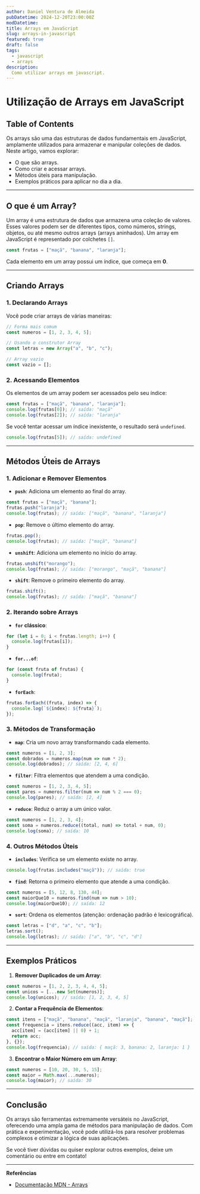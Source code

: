```yaml
---
author: Daniel Ventura de Almeida
pubDatetime: 2024-12-20T23:00:00Z
modDatetime: 
title: Arrays em JavaScript
slug: arrays-in-javascript
featured: true
draft: false
tags:
  - javascript
  - arrays
description:
  Como utilizar arrays em javascript.
---
```

# Utilização de Arrays em JavaScript

## Table of Contents

Os arrays são uma das estruturas de dados fundamentais em JavaScript, amplamente utilizados para armazenar e manipular coleções de dados. Neste artigo, vamos explorar:

- O que são arrays.
- Como criar e acessar arrays.
- Métodos úteis para manipulação.
- Exemplos práticos para aplicar no dia a dia.

---

## O que é um Array?

Um array é uma estrutura de dados que armazena uma coleção de valores. Esses valores podem ser de diferentes tipos, como números, strings, objetos, ou até mesmo outros arrays (arrays aninhados). Um array em JavaScript é representado por colchetes `[]`.

```javascript
const frutas = ["maçã", "banana", "laranja"];
```

Cada elemento em um array possui um índice, que começa em **0**.

---

## Criando Arrays

### 1. Declarando Arrays
Você pode criar arrays de várias maneiras:

```javascript
// Forma mais comum
const numeros = [1, 2, 3, 4, 5];

// Usando o construtor Array
const letras = new Array("a", "b", "c");

// Array vazio
const vazio = [];
```

### 2. Acessando Elementos
Os elementos de um array podem ser acessados pelo seu índice:

```javascript
const frutas = ["maçã", "banana", "laranja"];
console.log(frutas[0]); // saída: "maçã"
console.log(frutas[2]); // saída: "laranja"
```

Se você tentar acessar um índice inexistente, o resultado será `undefined`.

```javascript
console.log(frutas[5]); // saída: undefined
```

---

## Métodos Úteis de Arrays

### 1. **Adicionar e Remover Elementos**

- **`push`**: Adiciona um elemento ao final do array.

```javascript
const frutas = ["maçã", "banana"];
frutas.push("laranja");
console.log(frutas); // saída: ["maçã", "banana", "laranja"]
```

- **`pop`**: Remove o último elemento do array.

```javascript
frutas.pop();
console.log(frutas); // saída: ["maçã", "banana"]
```

- **`unshift`**: Adiciona um elemento no início do array.

```javascript
frutas.unshift("morango");
console.log(frutas); // saída: ["morango", "maçã", "banana"]
```

- **`shift`**: Remove o primeiro elemento do array.

```javascript
frutas.shift();
console.log(frutas); // saída: ["maçã", "banana"]
```

### 2. **Iterando sobre Arrays**

- **`for` clássico**:

```javascript
for (let i = 0; i < frutas.length; i++) {
  console.log(frutas[i]);
}
```

- **`for...of`**:

```javascript
for (const fruta of frutas) {
  console.log(fruta);
}
```

- **`forEach`**:

```javascript
frutas.forEach((fruta, index) => {
  console.log(`${index}: ${fruta}`);
});
```

### 3. **Métodos de Transformação**

- **`map`**: Cria um novo array transformando cada elemento.

```javascript
const numeros = [1, 2, 3];
const dobrados = numeros.map(num => num * 2);
console.log(dobrados); // saída: [2, 4, 6]
```

- **`filter`**: Filtra elementos que atendem a uma condição.

```javascript
const numeros = [1, 2, 3, 4, 5];
const pares = numeros.filter(num => num % 2 === 0);
console.log(pares); // saída: [2, 4]
```

- **`reduce`**: Reduz o array a um único valor.

```javascript
const numeros = [1, 2, 3, 4];
const soma = numeros.reduce((total, num) => total + num, 0);
console.log(soma); // saída: 10
```

### 4. **Outros Métodos Úteis**

- **`includes`**: Verifica se um elemento existe no array.

```javascript
console.log(frutas.includes("maçã")); // saída: true
```

- **`find`**: Retorna o primeiro elemento que atende a uma condição.

```javascript
const numeros = [5, 12, 8, 130, 44];
const maiorQue10 = numeros.find(num => num > 10);
console.log(maiorQue10); // saída: 12
```

- **`sort`**: Ordena os elementos (atenção: ordenação padrão é lexicográfica).

```javascript
const letras = ["d", "a", "c", "b"];
letras.sort();
console.log(letras); // saída: ["a", "b", "c", "d"]
```

---

## Exemplos Práticos

1. **Remover Duplicados de um Array**:

```javascript
const numeros = [1, 2, 2, 3, 4, 4, 5];
const unicos = [...new Set(numeros)];
console.log(unicos); // saída: [1, 2, 3, 4, 5]
```

2. **Contar a Frequência de Elementos**:

```javascript
const itens = ["maçã", "banana", "maçã", "laranja", "banana", "maçã"];
const frequencia = itens.reduce((acc, item) => {
  acc[item] = (acc[item] || 0) + 1;
  return acc;
}, {});
console.log(frequencia); // saída: { maçã: 3, banana: 2, laranja: 1 }
```

3. **Encontrar o Maior Número em um Array**:

```javascript
const numeros = [10, 20, 30, 5, 15];
const maior = Math.max(...numeros);
console.log(maior); // saída: 30
```

---

## Conclusão

Os arrays são ferramentas extremamente versáteis no JavaScript, oferecendo uma ampla gama de métodos para manipulação de dados. Com prática e experimentação, você pode utilizá-los para resolver problemas complexos e otimizar a lógica de suas aplicações.

Se você tiver dúvidas ou quiser explorar outros exemplos, deixe um comentário ou entre em contato!

---

**Referências**

- [Documentação MDN - Arrays](https://developer.mozilla.org/pt-BR/docs/Web/JavaScript/Reference/Global_Objects/Array)
